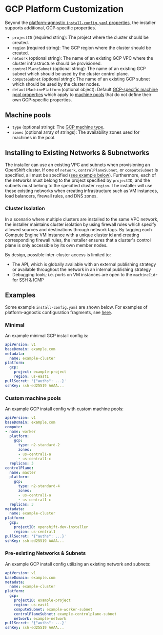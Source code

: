 # GCP Platform Customization

Beyond the [platform-agnostic `install-config.yaml` properties](../customization.md#platform-customization), the installer supports additional, GCP-specific properties.

* `projectID` (required string): The project where the cluster should be created.
* `region` (required string): The GCP region where the cluster should be created.
* `network` (optional string): The name of an existing GCP VPC where the cluster infrastructure should be provisioned.
* `controlPlaneSubnet` (optional string): The name of an existing GCP subnet which should be used by the cluster control plane.
* `computeSubnet` (optional string): The name of an existing GCP subnet which should be used by the cluster nodes.
* `defaultMachinePlatform` (optional object): Default [GCP-specific machine pool properties](#machine-pools) which apply to [machine pools](../customization.md#machine-pools) that do not define their own GCP-specific properties.

## Machine pools

* `type` (optional string): The [GCP machine type][machine-type].
* `zones` (optional array of strings): The availability zones used for machines in the pool.

## Installing to Existing Networks & Subnetworks

The installer can use an existing VPC and subnets when provisioning an OpenShift cluster. If one of `network`, `controlPlaneSubnet`, or `computeSubnet` is specified, all must be specified ([see example below](#pre-existing-networks-&-subnets)). Furthermore, each of the networks must belong to the project specified by `projectID`, and the subnets must belong to the specified cluster `region`. The installer will use these existing networks when creating infrastructure such as VM instances, load balancers, firewall rules, and DNS zones.

### Cluster Isolation

In a scenario where multiple clusters are installed to the same VPC network, the installer maintains cluster isolation by using firewall rules which specify allowed sources and destinations through network tags. By tagging each Compute Engine VM instance with a unique cluster id and creating corresponding firewall rules, the installer ensures that a cluster's control plane is only accessible by its own member nodes.

By design, possible inter-cluster access is limited to:
* The API, which is globally available with an external publishing strategy or available throughout the network in an internal publishing strategy
* Debugging tools; i.e. ports on VM instances are open to the `machineCidr` for SSH & ICMP

## Examples

Some example `install-config.yaml` are shown below.
For examples of platform-agnostic configuration fragments, see [here](../customization.md#examples).

### Minimal

An example minimal GCP install config is:

```yaml
apiVersion: v1
baseDomain: example.com
metadata:
  name: example-cluster
platform:
  gcp:
    project: example-project
    region: us-east1
pullSecret: '{"auths": ...}'
sshKey: ssh-ed25519 AAAA...
```

### Custom machine pools

An example GCP install config with custom machine pools:

```yaml
apiVersion: v1
baseDomain: example.com
compute:
- name: worker
  platform: 
    gcp:
      type: n2-standard-2
      zones:
      - us-central1-a
      - us-central1-c
  replicas: 3
controlPlane:
  name: master
  platform:
    gcp:
      type: n2-standard-4
      zones:
      - us-central1-a
      - us-central1-c
  replicas: 3
metadata:
  name: example-cluster
platform:
  gcp:
    projectID: openshift-dev-installer
    region: us-central1
pullSecret: '{"auths": ...}'
sshKey: ssh-ed25519 AAAA...
```

### Pre-existing Networks & Subnets

An example GCP install config utilizing an existing network and subnets:

```yaml
apiVersion: v1
baseDomain: example.com
metadata:
  name: example-cluster
platform:
  gcp:
    projectID: example-project
    region: us-east1
    computeSubnet: example-worker-subnet
    controlPlaneSubnet: example-controlplane-subnet
    network: example-network
pullSecret: '{"auths": ...}'
sshKey: ssh-ed25519 AAAA...
```

[machine-type]: https://cloud.google.com/compute/docs/machine-types
